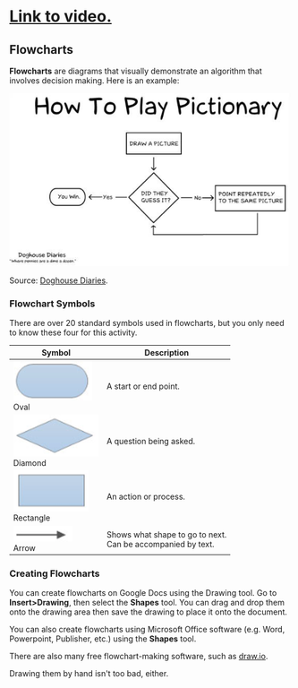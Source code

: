 # [Link to video.](TODO)

## Flowcharts

**Flowcharts** are diagrams that visually demonstrate an algorithm that involves decision making. Here is an example:

![](../../Images/Pictionary_Flowchart.jpg)

Source: [Doghouse Diaries](http://thedoghousediaries.com/).

### Flowchart Symbols

There are over 20 standard symbols used in flowcharts, but you only need to know these four for this activity.

| Symbol                                    | Description                                                  |
| ----------------------------------------- | ------------------------------------------------------------ |
| ![](../../Images/Oval.png)<br>Oval           | A start or end point.                                        |
| ![](../../Images/Diamond.png)<br>Diamond     | A question being asked.                                      |
| ![](../../Images/Rectangle.png)<br>Rectangle | An action or process.                                        |
| ![](../../Images/Arrow.png)<br>Arrow         | Shows what shape to go to next.<br>Can be accompanied by text. |

### Creating Flowcharts 

You can create flowcharts on Google Docs using the Drawing tool. Go to **Insert>Drawing**, then select the **Shapes** tool. You can drag and drop them onto the drawing area then save the drawing to place it onto the document.

You can also create flowcharts using Microsoft Office software (e.g. Word, Powerpoint, Publisher, etc.) using the **Shapes** tool. 

There are also many free flowchart-making software, such as [draw.io](https://www.draw.io/).

Drawing them by hand isn't too bad, either.
